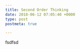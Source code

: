 ```yaml
---
title: Second Order Thinking
date: 2018-06-12 07:05:40 +0000
type: post
postmeta: true

---
```

fsdfsd
